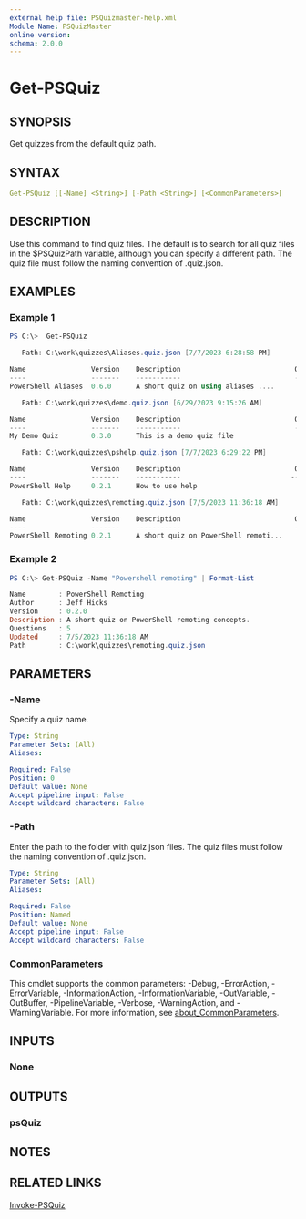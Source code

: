```yaml
---
external help file: PSQuizmaster-help.xml
Module Name: PSQuizMaster
online version:
schema: 2.0.0
---
```


# Get-PSQuiz

## SYNOPSIS

Get quizzes from the default quiz path.

## SYNTAX

```yaml
Get-PSQuiz [[-Name] <String>] [-Path <String>] [<CommonParameters>]
```

## DESCRIPTION

Use this command to find quiz files. The default is to search for all quiz files in the $PSQuizPath variable, although you can specify a different path. The quiz file must follow the naming convention of <shortname>.quiz.json.

## EXAMPLES

### Example 1

```powershell
PS C:\>  Get-PSQuiz

   Path: C:\work\quizzes\Aliases.quiz.json [7/7/2023 6:28:58 PM]

Name                Version    Description                            Questions
----                -------    -----------                            ---------
PowerShell Aliases  0.6.0      A short quiz on using aliases ....             3

   Path: C:\work\quizzes\demo.quiz.json [6/29/2023 9:15:26 AM]

Name                Version    Description                            Questions
----                -------    -----------                            ---------
My Demo Quiz        0.3.0      This is a demo quiz file                       7

   Path: C:\work\quizzes\pshelp.quiz.json [7/7/2023 6:29:22 PM]

Name                Version    Description                            Questions
----                -------    -----------                           ---------
PowerShell Help     0.2.1      How to use help                                2

   Path: C:\work\quizzes\remoting.quiz.json [7/5/2023 11:36:18 AM]

Name                Version    Description                            Questions
----                -------    -----------                            ---------
PowerShell Remoting 0.2.1      A short quiz on PowerShell remoti...       .   5
```

### Example 2

```powershell
PS C:\> Get-PSQuiz -Name "Powershell remoting" | Format-List

Name        : PowerShell Remoting
Author      : Jeff Hicks
Version     : 0.2.0
Description : A short quiz on PowerShell remoting concepts.
Questions   : 5
Updated     : 7/5/2023 11:36:18 AM
Path        : C:\work\quizzes\remoting.quiz.json
```

## PARAMETERS

### -Name

Specify a quiz name.

```yaml
Type: String
Parameter Sets: (All)
Aliases:

Required: False
Position: 0
Default value: None
Accept pipeline input: False
Accept wildcard characters: False
```

### -Path

Enter the path to the folder with quiz json files. The quiz files must follow the naming convention of <shortname>.quiz.json.

```yaml
Type: String
Parameter Sets: (All)
Aliases:

Required: False
Position: Named
Default value: None
Accept pipeline input: False
Accept wildcard characters: False
```

### CommonParameters

This cmdlet supports the common parameters: -Debug, -ErrorAction, -ErrorVariable, -InformationAction, -InformationVariable, -OutVariable, -OutBuffer, -PipelineVariable, -Verbose, -WarningAction, and -WarningVariable. For more information, see [about_CommonParameters](http://go.microsoft.com/fwlink/?LinkID=113216).

## INPUTS

### None

## OUTPUTS

### psQuiz

## NOTES

## RELATED LINKS

[Invoke-PSQuiz](Invoke-PSQuiz.md)
